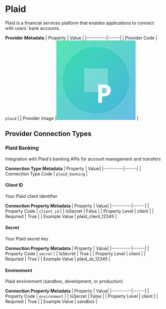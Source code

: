 # Plaid
Plaid is a financial services platform that enables applications to connect with users' bank accounts.

**Provider Metadata**
| Property | Value |
|----------|------|
| Provider Code | `plaid` |
| Provider Image |![Plaid Provider Small Image](./images/plaid_small.png) |

## Provider Connection Types

<a name="plaid_banking"></a>
### Plaid Banking
Integration with Plaid's banking APIs for account management and transfers

**Connection Type Metadata**
| Property | Value|
|----------|------|
| Connection Type Code | `plaid_banking` |

<a name="plaid_banking_client_id"></a>
#### Client ID
Your Plaid client identifier

**Connection Property Metadata**
| Property | Value|
|----------|------|
| Property Code | `client_id` |
| IsSecret | False |
| Property Level | client |
| Requried | True |
| Example Value | plaid_client_12345 |

<a name="plaid_banking_secret"></a>
#### Secret
Your Plaid secret key

**Connection Property Metadata**
| Property | Value|
|----------|------|
| Property Code | `secret` |
| IsSecret | True |
| Property Level | client |
| Requried | True |
| Example Value | plaid_sk_12345 |

<a name="plaid_banking_environment"></a>
#### Environment
Plaid environment (sandbox, development, or production)

**Connection Property Metadata**
| Property | Value|
|----------|------|
| Property Code | `environment` |
| IsSecret | False |
| Property Level | client |
| Requried | True |
| Example Value | sandbox |



